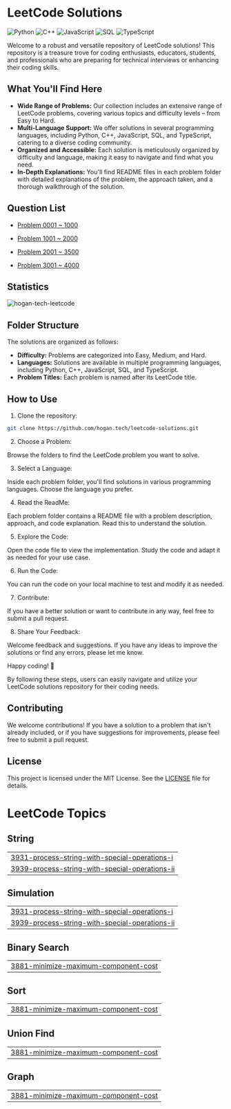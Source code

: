# LeetCode Solutions

![Python](https://img.shields.io/badge/language-Python-blue.svg)
![C++](https://img.shields.io/badge/language-C++-orange.svg)
![JavaScript](https://img.shields.io/badge/language-JavaScript-yellow.svg)
![SQL](https://img.shields.io/badge/language-SQL-lightgrey.svg)
![TypeScript](https://img.shields.io/badge/language-TypeScript-blue.svg)

Welcome to a robust and versatile repository of LeetCode solutions! This repository is a treasure trove for coding enthusiasts, educators, students, and professionals who are preparing for technical interviews or enhancing their coding skills.

## What You'll Find Here

- **Wide Range of Problems:** Our collection includes an extensive range of LeetCode problems, covering various topics and difficulty levels – from Easy to Hard.
- **Multi-Language Support:** We offer solutions in several programming languages, including Python, C++, JavaScript, SQL, and TypeScript, catering to a diverse coding community.
- **Organized and Accessible:** Each solution is meticulously organized by difficulty and language, making it easy to navigate and find what you need.
- **In-Depth Explanations:** You'll find README files in each problem folder with detailed explanations of the problem, the approach taken, and a thorough walkthrough of the solution.

## Question List

- [Problem 0001 ~ 1000](./Question_List_0001_1000.md)

- [Problem 1001 ~ 2000](./Question_List_1001_2000.md)

- [Problem 2001 ~ 3500](./Question_List_2001_3000.md)

- [Problem 3001 ~ 4000](./Question_List_3001_4000.md)

## Statistics

<img src="https://leetcard.jacoblin.cool/hogantech" alt="hogan-tech-leetcode" />

## Folder Structure

The solutions are organized as follows:

- **Difficulty:** Problems are categorized into Easy, Medium, and Hard.
- **Languages:** Solutions are available in multiple programming languages, including Python, C++, JavaScript, SQL, and TypeScript.
- **Problem Titles:** Each problem is named after its LeetCode title.

## How to Use

1. Clone the repository:

```bash
git clone https://github.com/hogan.tech/leetcode-solutions.git
```

2. Choose a Problem:

Browse the folders to find the LeetCode problem you want to solve.

3. Select a Language:

Inside each problem folder, you'll find solutions in various programming languages. Choose the language you prefer.

4. Read the ReadMe:

Each problem folder contains a README file with a problem description, approach, and code explanation. Read this to understand the solution.

5. Explore the Code:

Open the code file to view the implementation. Study the code and adapt it as needed for your use case.

6. Run the Code:

You can run the code on your local machine to test and modify it as needed.

7. Contribute:

If you have a better solution or want to contribute in any way, feel free to submit a pull request.

8. Share Your Feedback:

Welcome feedback and suggestions. If you have any ideas to improve the solutions or find any errors, please let me know.

Happy coding! 🚀

By following these steps, users can easily navigate and utilize your LeetCode solutions repository for their coding needs.

## Contributing

We welcome contributions! If you have a solution to a problem that isn't already included, or if you have suggestions for improvements, please feel free to submit a pull request.

## License

This project is licensed under the MIT License. See the [LICENSE](./LICENSE) file for details.

<!---LeetCode Topics Start-->
# LeetCode Topics
## String
|  |
| ------- |
| [3931-process-string-with-special-operations-i](https://github.com/hogan-tech/leetcode-solution/tree/master/3931-process-string-with-special-operations-i) |
| [3939-process-string-with-special-operations-ii](https://github.com/hogan-tech/leetcode-solution/tree/master/3939-process-string-with-special-operations-ii) |
## Simulation
|  |
| ------- |
| [3931-process-string-with-special-operations-i](https://github.com/hogan-tech/leetcode-solution/tree/master/3931-process-string-with-special-operations-i) |
| [3939-process-string-with-special-operations-ii](https://github.com/hogan-tech/leetcode-solution/tree/master/3939-process-string-with-special-operations-ii) |
## Binary Search
|  |
| ------- |
| [3881-minimize-maximum-component-cost](https://github.com/hogan-tech/leetcode-solution/tree/master/3881-minimize-maximum-component-cost) |
## Sort
|  |
| ------- |
| [3881-minimize-maximum-component-cost](https://github.com/hogan-tech/leetcode-solution/tree/master/3881-minimize-maximum-component-cost) |
## Union Find
|  |
| ------- |
| [3881-minimize-maximum-component-cost](https://github.com/hogan-tech/leetcode-solution/tree/master/3881-minimize-maximum-component-cost) |
## Graph
|  |
| ------- |
| [3881-minimize-maximum-component-cost](https://github.com/hogan-tech/leetcode-solution/tree/master/3881-minimize-maximum-component-cost) |
<!---LeetCode Topics End-->